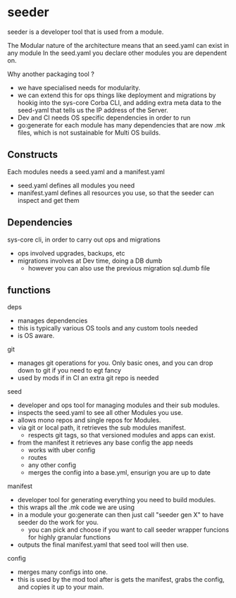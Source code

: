 # seeder

seeder is a developer tool that is used from a module.

The Modular nature of the architecture means that an seed.yaml can exist in any module
In the seed.yaml you declare other modules you are dependent on.

Why another packaging tool ?

- we have specialised needs for modularity.
- we can extend this for ops things like deployment and migrations by hookig into the sys-core Corba CLI, and adding extra meta data to the seed-yaml that tells us the IP address of the Server.
- Dev and CI needs OS specific dependencies in order to run
- go:generate for each module has many dependencies that are now .mk files, which is not sustainable for Multi OS builds.


## Constructs

Each modules needs a seed.yaml and a manifest.yaml

- seed.yaml defines all modules you need
- manifest.yaml defines all resources you use, so that the seeder can inspect and get them

## Dependencies

sys-core cli, in order to carry out ops and migrations
- ops involved upgrades, backups, etc
- migrations involves at Dev time, doing a DB dumb
    - however you can also use the previous migration sql.dumb file

## functions

deps

- manages dependencies
- this is typically various OS tools and any custom tools needed
- is OS aware.

git

- manages git operations for you. Only basic ones, and you can drop down to git if you need to egt fancy
- used by mods if in CI an extra git repo is needed

seed

- developer and ops tool for managing modules and their sub modules.
- inspects the seed.yaml to see all other Modules you use. 
- allows mono repos and single repos for Modules. 
- via git or local path, it retrieves the sub modules manifest.
    - respects git tags, so that versioned modules and apps can exist.
- from the manifest it retrieves any base config the app needs
    - works with uber config
    - routes
    - any other config
    - merges the config into a base.yml, ensurign you are up to date

manifest

- developer tool for generating everything you need to build modules.
- this wraps all the .mk code we are using
- in a module your go:generate can then just call "seeder gen X" to have seeder do the work for you.
    - you can pick and choose if you want to call seeder wrapper funcions for highly granular functions
- outputs the final manifest.yaml that seed tool will then use.


config

- merges many configs into one.
- this is used by the mod tool after is gets the manifest, grabs the config, and copies it up to your main.